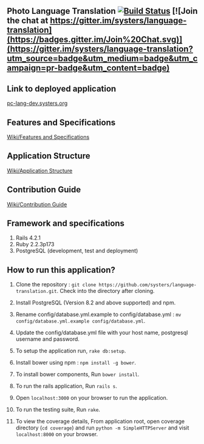 ## Photo Language Translation [![Build Status](https://travis-ci.org/systers/language-translation.svg?branch=develop)](https://travis-ci.org/systers/language-translation) [![Join the chat at https://gitter.im/systers/language-translation](https://badges.gitter.im/Join%20Chat.svg)](https://gitter.im/systers/language-translation?utm_source=badge&utm_medium=badge&utm_campaign=pr-badge&utm_content=badge)

## Link to deployed application
[pc-lang-dev.systers.org](http://pc-lang-dev.systers.org/)

## Features and Specifications
[Wiki/Features and Specifications](https://github.com/systers/language-translation/wiki/Features-and-Specifications)

## Application Structure
[Wiki/Application Structure](https://github.com/systers/language-translation/wiki/Application-Structure)

## Contribution Guide
[Wiki/Contribution Guide](https://github.com/systers/language-translation/wiki/Contribution-Guide)

## Framework and specifications

1. Rails 4.2.1
2. Ruby 2.2.3p173
3. PostgreSQL (development, test and deployment)

## How to run this application?

1. Clone the repository : `git clone https://github.com/systers/language-translation.git`. Check into the directory after cloning.

2. Install PostgreSQL (Version 8.2 and above supported) and npm.

3. Rename config/database.yml.example to config/database.yml : `mv config/database.yml.example config/database.yml`.

4. Update the config/database.yml file with your host name, postgresql username and password.

5. To setup the application run, `rake db:setup`.

6. Install bower using npm : `npm install -g bower`.

7. To install bower components, Run `bower install`.

8. To run the rails application, Run `rails s`.

9. Open `localhost:3000` on your browser to run the application.

10. To run the testing suite, Run `rake`.

11. To view the coverage details, From application root, open coverage directory (`cd coverage`) and run `python -m SimpleHTTPServer` and visit `localhost:8000` on your browser.